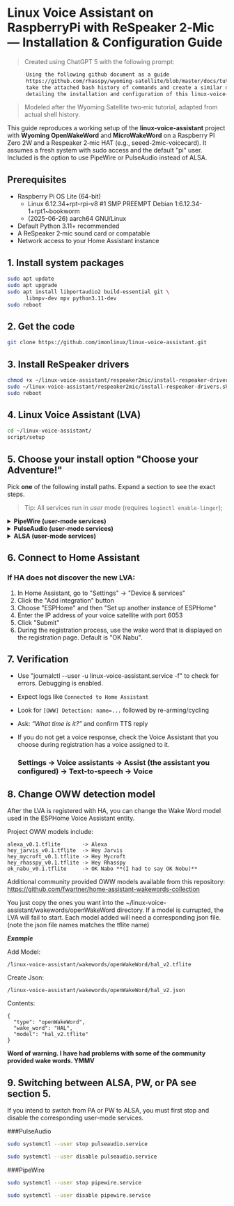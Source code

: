 # Linux Voice Assistant on RaspberryPi with ReSpeaker 2‑Mic — Installation & Configuration Guide

> Created using ChatGPT 5 with the following prompt:
```html
      Using the following github document as a guide
      https://github.com/rhasspy/wyoming-satellite/blob/master/docs/tutorial_2mic.md,
      take the attached bash history of commands and create a similar document
      detailing the installation and configuration of this linux-voice-assistant project.
```
> Modeled after the Wyoming Satellite two‑mic tutorial, adapted from actual shell history.

This guide reproduces a working setup of the **linux-voice-assistant** project with **Wyoming OpenWakeWord** and **MicroWakeWord** on a Raspberry PI Zero 2W and a Respeaker 2‑mic HAT (e.g., seeed-2mic-voicecard). It assumes a fresh system with sudo access and the default "pi" user. Included is the option to use PipeWire or PulseAudio instead of ALSA.

## Prerequisites
- Raspberry Pi OS Lite (64-bit)
  - Linux 6.12.34+rpt-rpi-v8 #1 SMP PREEMPT Debian 1:6.12.34-1+rpt1~bookworm
  - (2025-06-26) aarch64 GNU/Linux
- Default Python 3.11+ recommended
- A ReSpeaker 2‑mic sound card or compatable
- Network access to your Home Assistant instance


## 1. Install system packages

```bash
sudo apt update
sudo apt upgrade
sudo apt install libportaudio2 build-essential git \
      libmpv-dev mpv python3.11-dev 
sudo reboot
```


## 2. Get the code

```bash
git clone https://github.com/imonlinux/linux-voice-assistant.git
```


## 3. Install ReSpeaker drivers

```bash
chmod +x ~/linux-voice-assistant/respeaker2mic/install-respeaker-drivers.sh
sudo ~/linux-voice-assistant/respeaker2mic/install-respeaker-drivers.sh 
sudo reboot
```


## 4. Linux Voice Assistant (LVA)

```bash
cd ~/linux-voice-assistant/
script/setup
```


## 5. Choose your install option "Choose your Adventure!"

Pick **one** of the following install paths. Expand a section to see the exact steps.

> Tip: All services run in *user* mode (requires `loginctl enable-linger`);

<details>
<summary><strong>PipeWire (user-mode services)</strong></summary>

**Prep (PipeWire):** Follow the PipeWire tutorial first: [the tutorial](install_pipewire.md).

**Enable linger (required for user services to start after reboot):**
```bash
sudo loginctl enable-linger pi
```

**Install LVA user-mode services:**
```bash
mkdir -p ~/.config/systemd/user
```

```bash
cp ~/linux-voice-assistant/service/user-pw-linux-voice-assistant.service.service    ~/.config/systemd/user/linux-voice-assistant.service
```

**Enable & start:**
```bash
systemctl --user daemon-reload
systemctl --user enable --now linux-voice-assistant.service
```

**Verify:**
```bash
systemctl --user status linux-voice-assistant --no-pager -l
```
</details>

<details>
<summary><strong>PulseAudio (user-mode services)</strong></summary>

**Prep (PulseAudio):** Follow the PulseAudio tutorial first: [the tutorial](install_pulseaudio.md).

**Enable linger (required for user services to start after reboot):**
```bash
sudo loginctl enable-linger pi
```

**Install LVA user-mode services:**
```bash
mkdir -p ~/.config/systemd/user
```

```bash
cp ~/linux-voice-assistant/service/user-pa-linux-voice-assistant.service.service    ~/.config/systemd/user/linux-voice-assistant.service
```

**Enable & start:**
```bash
systemctl --user daemon-reload
systemctl --user enable --now linux-voice-assistant.service
```

**Verify:**
```bash
systemctl --user status linux-voice-assistant --no-pager -l
```
</details>

<details>
<summary><strong>ALSA (user-mode services)</strong></summary>

**No extra audio stack needed.** If you’re using a different sound card/driver, confirm device names:
```bash
arecord -l
aplay -l
```

**Enable linger (required for user services to start after reboot):**
```bash
sudo loginctl enable-linger pi
```

**Install LVA user-mode services:**

```bash
mkdir -p ~/.config/systemd/user
```

```bash
sudo cp ~/linux-voice-assistant/service/user-linux-voice-assistant.service     ~/.config/systemd/user/linux-voice-assistant.service
```

**Enable & start:**
```bash
systemctl --user daemon-reload
systemctl --user enable --now linux-voice-assistant.service
```

**Verify:**
```bash
systemctl --user status linux-voice-assistant --no-pager -l
```
</details>

## 6. Connect to Home Assistant

### If HA does not discover the new LVA:

1. In Home Assistant, go to "Settings" -> "Device & services"
2. Click the "Add integration" button
3. Choose "ESPHome" and then "Set up another instance of ESPHome"
4. Enter the IP address of your voice satellite with port 6053
5. Click "Submit"
6. During the registration process, use the wake word that is displayed on the registration page. Default is "OK Nabu".


## 7. Verification

- Use "journalctl --user -u linux-voice-assistant.service -f" to check for errors. Debugging is enabled.
 - Expect logs like `Connected to Home Assistant`
 - Look for `[OWW] Detection: name=...` followed by re-arming/cycling
 - Ask: *“What time is it?”* and confirm TTS reply
- If you do not get a voice response, check the Voice Assistant that you choose during registration has a voice assigned to it.
  
     ### Settings -> Voice assistants -> Assist (the assistant you configured) -> Text-to-speech -> Voice


## 8. Change OWW detection model

After the LVA is registered with HA, you can change the Wake Word model used in the ESPHome Voice Assistant entity.

Project OWW models include:

```text
alexa_v0.1.tflite       -> Alexa
hey_jarvis_v0.1.tflite  -> Hey Jarvis
hey_mycroft_v0.1.tflite -> Hey Mycroft
hey_rhasspy_v0.1.tflite -> Hey Rhasspy
ok_nabu_v0.1.tflite     -> OK Nabo **(I had to say OK Nobu)**
```

Additional community provided OWW models available from this repository:
https://github.com/fwartner/home-assistant-wakewords-collection

You just copy the ones you want into the ~/linux-voice-assistant/wakewords/openWakeWord directory. If a model is currupted, the LVA will fail to start.
Each model added will need a corresponding json file. (note the json file names matches the tflite name)

***Example***

Add Model:
```
/linux-voice-assistant/wakewords/openWakeWord/hal_v2.tflite
```
Create Json:
```
/linux-voice-assistant/wakewords/openWakeWord/hal_v2.json
```

Contents:
```
{
  "type": "openWakeWord",
  "wake_word": "HAL",
  "model": "hal_v2.tflite"
}
```

**Word of warning. I have had problems with some of the community provided wake words. YMMV**


## 9. Switching between ALSA, PW, or PA see section 5.

If you intend to switch from PA or PW to ALSA, you must first stop and disable the corresponding user-mode services.

###PulseAudio

```bash
sudo systemctl --user stop pulseaudio.service
```
```bash
sudo systemctl --user disable pulseaudio.service
```
###PipeWire

```bash
sudo systemctl --user stop pipewire.service
```
```bash
sudo systemctl --user disable pipewire.service
```
